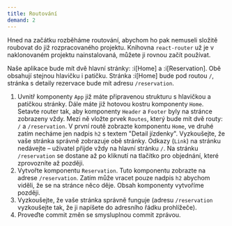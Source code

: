 ```yaml
---
title: Routování
demand: 2
---
```


Hned na začátku rozběháme routování, abychom ho pak nemuseli složitě roubovat do již rozpracovaného projektu. Knihovna `react-router` už je v naklonovaném projektu nainstalovaná, můžete ji rovnou začít používat.

Naše aplikace bude mít dvě hlavní stránky: :i[Home] a :i[Reservation]. Obě obsahují stejnou hlavičku i patičku. Stránka :i[Home] bude pod routou `/`, stránka s detaily rezervace bude mít adresu `/reservation`.

1. Uvnitř komponenty `App` již máte připravenou strukturu s hlavičkou a patičkou stránky. Dále máte již hotovou kostru komponenty `Home`. Setavte router tak, aby komponenty `Header` a `Footer` byly na stránce zobrazeny vždy. Mezi ně vložte prvek `Routes`, který bude mít dvě routy: `/` a `/reservation`. V první routě zobrazte komponentu `Home`, ve druhé zatím necháme jen nadpis `h2` s textem "Detail jízdenky". Vyzkoušejte, že vaše stránka správně zobrazuje obě stránky. Odkazy (`Link`) na stránku nedávejte – uživatel přijde vždy na hlavní stránku `/`. Na stránku `/reservation` se dostane až po kliknutí na tlačítko pro objednání, které zprovozníte až později.
1. Vytvořte komponentu `Reservation`. Tuto komponentu zobrazte na adrese `/reservation`. Zatím může vracet pouze nadpis `h2` abychom viděli, že se na stránce něco děje. Obsah komponenty vytvoříme později.
1. Vyzkoušejte, že vaše stránka správně funguje (adresu `/reservation` vyzkoušejte tak, že ji napíšete do adresního řádku prohlížeče).
1. Proveďte commit změn se smysluplnou commit zprávou.
